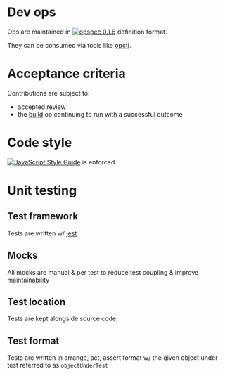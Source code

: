 # Dev ops

Ops are maintained in
[![opspec 0.1.6](https://img.shields.io/badge/opspec-0.1.6-brightgreen.svg?colorA=6b6b6b&colorB=fc16be)](https://opspec.io/0.1.6) definition
format.

They can be consumed via tools like [opctl](https://opctl.io).

# Acceptance criteria

Contributions are subject to:

- accepted review
- the [build](.opspec/build) op continuing to run with a successful
  outcome

# Code style

[![JavaScript Style Guide](https://img.shields.io/badge/code_style-standard-brightgreen.svg)](https://standardjs.com) is enforced.

# Unit testing

## Test framework

Tests are written w/ [jest](https://facebook.github.io/jest/)

## Mocks

All mocks are manual & per test to reduce test coupling & improve maintainability

## Test location

Tests are kept alongside source code.

## Test format

Tests are written in arrange, act, assert format w/ the given object under test referred to as `objectUnderTest`

